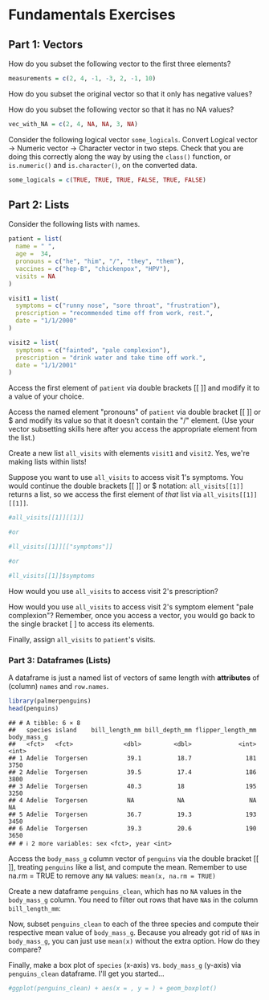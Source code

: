 # Fundamentals Exercises

## Part 1: Vectors

How do you subset the following vector to the first three elements?


```r
measurements = c(2, 4, -1, -3, 2, -1, 10)
```



How do you subset the original vector so that it only has negative values?



How do you subset the following vector so that it has no NA values?


```r
vec_with_NA = c(2, 4, NA, NA, 3, NA)
```



Consider the following logical vector `some_logicals`. Convert Logical vector -\> Numeric vector -\> Character vector in two steps. Check that you are doing this correctly along the way by using the `class()` function, or `is.numeric()` and `is.character()`, on the converted data.


```r
some_logicals = c(TRUE, TRUE, TRUE, FALSE, TRUE, FALSE)
```



## Part 2: Lists

Consider the following lists with names.


```r
patient = list(
  name = " ", 
  age =  34, 
  pronouns = c("he", "him", "/", "they", "them"),
  vaccines = c("hep-B", "chickenpox", "HPV"),
  visits = NA
)

visit1 = list(
  symptoms = c("runny nose", "sore throat", "frustration"),
  prescription = "recommended time off from work, rest.",
  date = "1/1/2000"
)

visit2 = list(
  symptoms = c("fainted", "pale complexion"),
  prescription = "drink water and take time off work.",
  date = "1/1/2001"
)
```

Access the first element of `patient` via double brackets [[ ]] and modify it to a value of your choice.



Access the named element "pronouns" of `patient` via double bracket [[ ]] or \$ and modify its value so that it doesn't contain the "/" element. (Use your vector subsetting skills here after you access the appropriate element from the list.)



Create a new list `all_visits` with elements `visit1` and `visit2`. Yes, we're making lists within lists!



Suppose you want to use `all_visits` to access visit 1's symptoms. You would continue the double brackets [[ ]] or \$ notation: `all_visits[[1]]` returns a list, so we access the first element of *that* list via `all_visits[[1]][[1]]`.


```r
#all_visits[[1]][[1]]

#or

#ll_visits[[1]][["symptoms"]]

#or

#ll_visits[[1]]$symptoms
```

How would you use `all_visits` to access visit 2's prescription?



How would you use `all_visits` to access visit 2's symptom element "pale complexion"? Remember, once you access a vector, you would go back to the single bracket [ ] to access its elements.



Finally, assign `all_visits` to `patient`'s visits.



### Part 3: Dataframes (Lists)

A dataframe is just a named list of vectors of same length with **attributes** of (column) `names` and `row.names`.


```r
library(palmerpenguins)
head(penguins)
```

```
## # A tibble: 6 × 8
##   species island    bill_length_mm bill_depth_mm flipper_length_mm body_mass_g
##   <fct>   <fct>              <dbl>         <dbl>             <int>       <int>
## 1 Adelie  Torgersen           39.1          18.7               181        3750
## 2 Adelie  Torgersen           39.5          17.4               186        3800
## 3 Adelie  Torgersen           40.3          18                 195        3250
## 4 Adelie  Torgersen           NA            NA                  NA          NA
## 5 Adelie  Torgersen           36.7          19.3               193        3450
## 6 Adelie  Torgersen           39.3          20.6               190        3650
## # ℹ 2 more variables: sex <fct>, year <int>
```

Access the `body_mass_g` column vector of `penguins` via the double bracket [[ ]], treating `penguins` like a list, and compute the mean. Remember to use na.rm = TRUE to remove any `NA` values: `mean(x, na.rm = TRUE)`



Create a new dataframe `penguins_clean`, which has no `NA` values in the `body_mass_g` column. You need to filter out rows that have `NA`s in the column `bill_length_mm`:



Now, subset `penguins_clean` to each of the three species and compute their respective mean value of `body_mass_g`. Because you already got rid of `NA`s in `body_mass_g`, you can just use `mean(x)` without the extra option. How do they compare?



Finally, make a box plot of `species` (x-axis) vs. `body_mass_g` (y-axis) via `penguins_clean` dataframe. I'll get you started...


```r
#ggplot(penguins_clean) + aes(x = , y = ) + geom_boxplot()
```
